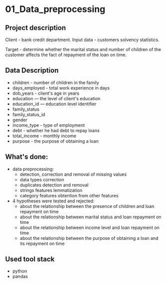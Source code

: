 # 01_Data_preprocessing

## Project description
Client - bank credit department.
Input data - customers solvency statistics.

Target - determine whether the marital status and number of children of the customer affects the fact of repayment of the loan on time.
## Data Description
- children - number of children in the family
- days_employed - total work experience in days
- dob_years - client's age in years
- education — the level of client's education
- education_id — education level identifier
- family_status
- family_status_id
- gender
- income_type - type of employment
- debt - whether he had debt to repay loans
- total_income - monthly income
- purpose - the purpose of obtaining a loan

## What's done:
-  data preprocessing:  
    -  detection, correction and removal of missing values  
    -  data types correction  
    -  duplicates detection and removal  
    -  strings features lemmatization  
    -  category features obtention from other features  
-  4 hypotheses were tested and rejected:  
    -  about the relationship between the presence of children and loan repayment on time  
    -  about the relationship between marital status and loan repayment on time  
    -  about the relationship between income level and loan repayment on time 
    -  about the relationship between the purpose of obtaining a loan and its repayment on time 

## Used tool stack
- python
- pandas
